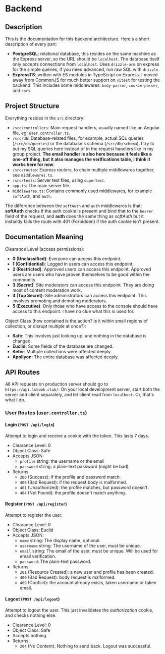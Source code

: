 # Backend

## Description

This is the documentation for this backend architecture. Here's a short description of every part:

- **PostgreSQL**: relational database, this resides on the same machine as the Express server, so the URL should be `localhost`. The database itself only accepts connections from `localhost`. Uses `drizzle-orm` on express for the simple queries, if you need advanced, run raw SQL with `drizzle`.
- **ExpressTS**: written with ES modules in TypeScript on Express. I moved away from CommonJS for much better support on `vitest` for testing the backend. This includes some middlewares: `body-parser`, `cookie-parser`, and `cors`.

## Project Structure

Everything resides in the `src` directory:

- `/src/controllers`: Main request handlers, usually named like an Angular file, eg: `user.controller.ts`.
- `/src/db`: Database-related files, for example, actual SQL queries (`/src/db/queries`) or the database's schema (`/src/db/schema`). I try to put my SQL queries here instead of in the request handlers like in my group project. **The email handler is also here because it feels like a one-off thing, but it also manages the verifications table, I think it works here for now**.
- `/src/routes`: Express routers, to chain multiple middlewares together, see `middlewares.ts`.
- `/src/tests`: Server test files, using `supertest`.
- `app.ts`: The main server file.
- `middlewares.ts`: Contains commonly used middlewares, for example `softAuth`, and `auth`.

The difference between the `softAuth` and `auth` middlewares is that: **softAuth** checks if the auth cookie is present and bind that to the `bearer` field of the request, and **auth** does the same thing as _softAuth_ but it instantly fails the route with 401 (Forbidden) if the auth cookie isn't present.

## Documentation Meaning

Clearance Level (access permissions):

- **0 (Unclassified)**: Everyone can access this endpoint.
- **1 (Confidential)**: Logged in users can access this endpoint.
- **2 (Restricted)**: Approved users can access this endpoint. Approved users are users who have proven themselves to be good within the community.
- **3 (Secret)**: Site moderators can access this endpoint. They are doing most of content moderation work.
- **4 (Top Secret)**: Site administrators can access this endpoint. This involves promoting and demoting moderators.
- **5 (Executive)**: Only those who have access to the console should have access to this endpoint. I have no clue what this is used for.

Object Class (how contained is the action? is it within small regions of collection, or disrupt multiple at once?):

- **Safe**: This involves just looking up, and nothing in the database is changed.
- **Euclid**: Some fields of the database are changed.
- **Keter**: Multiple collections were affected deeply.
- **Apollyon**: The entire database was affected deeply.

## API Routes

All API requests on production server should go to `https://api.lubook.club/`. On your local development server, start both the server and client separately, and let client read from `localhost`. Or, that's what I do.

### User Routes (`user.controller.ts`)

#### Login (`POST /api/login`)

Attempt to login and receive a cookie with the token. This lasts 7 days.

- Clearance Level: 0
- Object Class: Safe
- Accepts JSON:
  - `profile` string: the username or the email
  - `password` string: a plain-text password (might be bad)
- Returns:
  - `200` (Success): if the profile and password match.
  - `400` (Bad Request): if the request body is malformed.
  - `401` (Unauthorized): the profile matches, but password doesn't.
  - `404` (Not Found): the profile doesn't match anything.

#### Register (`POST /api/register`)

Attempt to register the user.

- Clearance Level: 0
- Object Class: Euclid
- Accepts JSON:
  - `name` string: The display name, optional.
  - `username` string: The username of the user, must be unique.
  - `email` string: The email of the user, must be unique. Will be used for email verification.
  - `password`: The plain-text password.
- Returns:
  - `201` (Resource Created): a new user and profile has been created.
  - `400` (Bad Request): body request is malformed.
  - `409` (Conflict): the account already exists, taken username or taken email.

#### Logout (`POST /api/logout`)

Attempt to logout the user. This just invalidates the _authorization_ cookie, and checks nothing else.

- Clearance Level: 0
- Object Class: Safe
- Accepts nothing.
- Returns:
  - `204` (No Content): Nothing to send back. Logout was successful.
